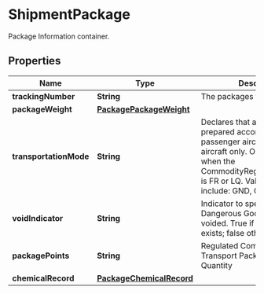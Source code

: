 

# ShipmentPackage

Package Information container.

## Properties

| Name | Type | Description | Notes |
|------------ | ------------- | ------------- | -------------|
|**trackingNumber** | **String** | The packages tracking number. |  |
|**packageWeight** | [**PackagePackageWeight**](PackagePackageWeight.md) |  |  |
|**transportationMode** | **String** | Declares that a package was prepared according to ground, passenger aircraft, or cargo aircraft only. Only required when the CommodityRegulatedLevelCode is FR or LQ.  Valid entries include: GND, CAO, PAX. |  [optional] |
|**voidIndicator** | **String** | Indicator to specify that a Dangerous Goods package is voided. True if VoidIndicator tag exists; false otherwise. |  [optional] |
|**packagePoints** | **String** | Regulated Commodity Transport Package Score Quantity |  [optional] |
|**chemicalRecord** | [**PackageChemicalRecord**](PackageChemicalRecord.md) |  |  |




